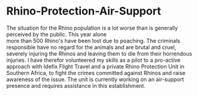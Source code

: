 # Rhino-Protection-Air-Support
The situation for the Rhino population is a lot worse than is generally perceived by the public. This year alone   
more than 500 Rhino's have been lost due to poaching. The criminals responsible have no regard for the animals and 
are brutal and cruel, severely injuring the Rhinos and leaving them to die from their horrendous injuries. I have 
therefor volunteered my skills as a pilot to a pro-active approach with Idefix Flight Travel and a private Rhino 
Protection Unit in Southern Africa, to fight the crimes committed against Rhinos and raise awareness of the issue. 
The unit is currently working on an air-support presence and requires assistance in this establishment.


